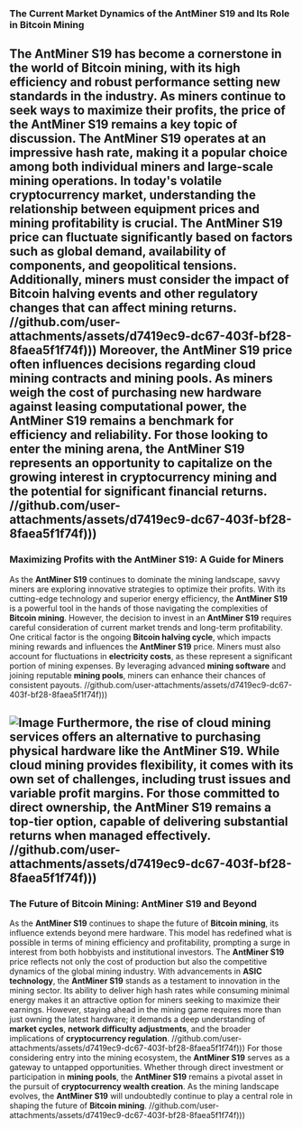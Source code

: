 ### The Current Market Dynamics of the AntMiner S19 and Its Role in Bitcoin Mining
The **AntMiner S19** has become a cornerstone in the world of **Bitcoin mining**, with its high efficiency and robust performance setting new standards in the industry. As miners continue to seek ways to maximize their profits, the price of the AntMiner S19 remains a key topic of discussion. The **AntMiner S19** operates at an impressive hash rate, making it a popular choice among both individual miners and large-scale mining operations.
In today's volatile cryptocurrency market, understanding the relationship between equipment prices and mining profitability is crucial. The **AntMiner S19** price can fluctuate significantly based on factors such as global demand, availability of components, and geopolitical tensions. Additionally, miners must consider the impact of **Bitcoin halving events** and other regulatory changes that can affect mining returns.
 //github.com/user-attachments/assets/d7419ec9-dc67-403f-bf28-8faea5f1f74f)))
Moreover, the **AntMiner S19** price often influences decisions regarding **cloud mining contracts** and **mining pools**. As miners weigh the cost of purchasing new hardware against leasing computational power, the **AntMiner S19** remains a benchmark for efficiency and reliability. For those looking to enter the mining arena, the **AntMiner S19** represents an opportunity to capitalize on the growing interest in **cryptocurrency mining** and the potential for significant financial returns.
 //github.com/user-attachments/assets/d7419ec9-dc67-403f-bf28-8faea5f1f74f)))
---
### Maximizing Profits with the AntMiner S19: A Guide for Miners
As the **AntMiner S19** continues to dominate the mining landscape, savvy miners are exploring innovative strategies to optimize their profits. With its cutting-edge technology and superior energy efficiency, the **AntMiner S19** is a powerful tool in the hands of those navigating the complexities of **Bitcoin mining**. However, the decision to invest in an **AntMiner S19** requires careful consideration of current market trends and long-term profitability.
One critical factor is the ongoing **Bitcoin halving cycle**, which impacts mining rewards and influences the **AntMiner S19** price. Miners must also account for fluctuations in **electricity costs**, as these represent a significant portion of mining expenses. By leveraging advanced **mining software** and joining reputable **mining pools**, miners can enhance their chances of consistent payouts.
 //github.com/user-attachments/assets/d7419ec9-dc67-403f-bf28-8faea5f1f74f)))

![Image](https://github.com/user-attachments/assets/d7419ec9-dc67-403f-bf28-8faea5f1f74f)
Furthermore, the rise of **cloud mining services** offers an alternative to purchasing physical hardware like the **AntMiner S19**. While cloud mining provides flexibility, it comes with its own set of challenges, including trust issues and variable profit margins. For those committed to direct ownership, the **AntMiner S19** remains a top-tier option, capable of delivering substantial returns when managed effectively.
 //github.com/user-attachments/assets/d7419ec9-dc67-403f-bf28-8faea5f1f74f)))
---
### The Future of Bitcoin Mining: AntMiner S19 and Beyond
As the **AntMiner S19** continues to shape the future of **Bitcoin mining**, its influence extends beyond mere hardware. This model has redefined what is possible in terms of mining efficiency and profitability, prompting a surge in interest from both hobbyists and institutional investors. The **AntMiner S19** price reflects not only the cost of production but also the competitive dynamics of the global mining industry.
With advancements in **ASIC technology**, the **AntMiner S19** stands as a testament to innovation in the mining sector. Its ability to deliver high hash rates while consuming minimal energy makes it an attractive option for miners seeking to maximize their earnings. However, staying ahead in the mining game requires more than just owning the latest hardware; it demands a deep understanding of **market cycles**, **network difficulty adjustments**, and the broader implications of **cryptocurrency regulation**.
 //github.com/user-attachments/assets/d7419ec9-dc67-403f-bf28-8faea5f1f74f)))
For those considering entry into the mining ecosystem, the **AntMiner S19** serves as a gateway to untapped opportunities. Whether through direct investment or participation in **mining pools**, the **AntMiner S19** remains a pivotal asset in the pursuit of **cryptocurrency wealth creation**. As the mining landscape evolves, the **AntMiner S19** will undoubtedly continue to play a central role in shaping the future of **Bitcoin mining**.
 //github.com/user-attachments/assets/d7419ec9-dc67-403f-bf28-8faea5f1f74f)))

